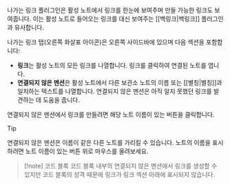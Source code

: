 나가는 링크 플러그인은 활성 노트에서 링크를 한눈에 보여주며 만들 가능한 링크도 보여줍니다. 이는 활성 노트로 들어오는 링크를 대신 보여주는 [[백링크|백링크]] 플러그인과 유사합니다.

나가는 링크 탭(오른쪽 화살표 아이콘)은 오른쪽 사이드바에 있으며 다음 섹션을 포함합니다:

- **링크**는 활성 노트의 모든 링크를 나열합니다. 링크를 클릭하여 연결된 노트를 엽니다.
- **연결되지 않은 멘션**은 활성 노트에서 다른 보관소 노트의 이름 또는 [[별칭|별칭]]과 일치하는 텍스트를 나열합니다. 연결되지 않은 멘션은 아직 알지 못했던 링크를 발견하는 데 도움을 줍니다.

연결되지 않은 멘션에서 링크를 만들려면 해당 노트 이름이 있는 버튼을 클릭합니다.

> [!tip]
> 연결되지 않은 멘션은 이름이 같은 다른 노트를 가리킬 수 있습니다. 노트의 이름을 표시하려면 노트 이름이 있는 버튼 위로 마우스를 올려보세요.

> [!note] 코드 블록
> 코드 블록 내부의 연결되지 않은 멘션에서 링크를 생성할 수 있지만 코드 블록의 성격 때문에 링크가 링크 섹션 아래에 표시되지 않습니다.

